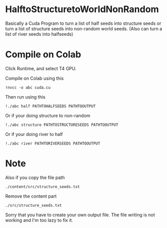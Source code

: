 # HalftoStructuretoWorldNonRandom
Basically a Cuda Program to turn a list of half seeds into structure seeds or turn a list of structure seeds into non-random world seeds. (Also can turn a list of river seeds into halfseeds)

# Compile on Colab
Click Runtime, and select T4 GPU.

Compile on Colab using this
```
!nvcc -o abc cuda.cu
```
Then run using this
```
!./abc half PATHTOHALFSEEDS PATHTOOUTPUT
```
Or if your doing structure to non-random
```
!./abc structure PATHTOSTRUCTURESEEDS PATHTOOUTPUT
```
Or if your doing river to half
```
!./abc river PATHTORIVERSEEDS PATHTOOUTPUT
```

# Note
Also if you copy the file path
```
./content/src/structure_seeds.txt
```

Remove the content part
```
./src/structure_seeds.txt
```

Sorry that you have to create your own output file. The file writing is not working and I'm too lazy to fix it.
